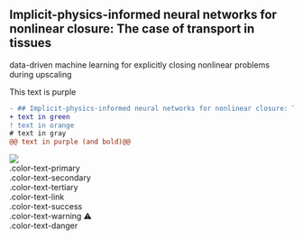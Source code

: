 ## Implicit-physics-informed neural networks for nonlinear closure: The case of transport in tissues

data-driven machine learning for explicitly closing nonlinear problems during upscaling

<div class="text-purple">
  This text is purple
</div>


```diff
- ## Implicit-physics-informed neural networks for nonlinear closure: The case of transport in tissues
+ text in green
! text in orange
# text in gray
@@ text in purple (and bold)@@
```

<img src="https://render.githubusercontent.com/render/math?math=e^{i \pi} = -1">


<div class="color-text-primary mb-2">.color-text-primary</div>
<div class="color-text-secondary mb-2">.color-text-secondary</div>
<div class="color-text-tertiary mb-2">.color-text-tertiary</div>
<div class="color-text-link mb-2">.color-text-link</div>
<div class="color-text-success mb-2">.color-text-success</div>
<div class="color-text-warning mb-2">.color-text-warning <span class="tooltipped tooltipped-n" aria-label="Does not meet accessibility standards">⚠️</span></div>
<div class="color-text-danger mb-2">.color-text-danger</div>

